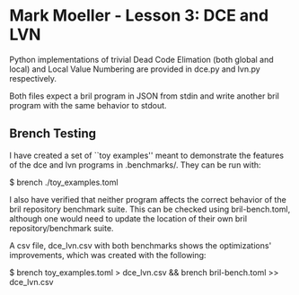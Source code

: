 Mark Moeller - Lesson 3: DCE and LVN
====================================

Python implementations of trivial Dead Code Elimation (both global and local)
and Local Value Numbering are provided in dce.py and lvn.py respectively.

Both files expect a bril program in JSON from stdin and write another bril
program with the same behavior to stdout.




Brench Testing
--------------

I have created a set of ``toy examples'' meant to demonstrate the features of
the dce and lvn programs in .benchmarks/. They can be run with:

$ brench ./toy_examples.toml


I also have verified that neither program affects the correct behavior of the
bril repository benchmark suite. This can be checked using bril-bench.toml,
although one would need to update the location of their own bril
repository/benchmark suite.

A csv file, dce_lvn.csv with both benchmarks shows the optimizations'
improvements, which was created with the following:

$ brench toy_examples.toml > dce_lvn.csv && brench bril-bench.toml >> dce_lvn.csv
